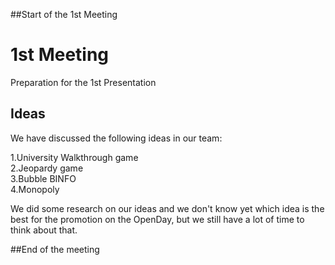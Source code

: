 ##Start of the 1st Meeting

# 1st Meeting

Preparation for the 1st Presentation

## Ideas

We have discussed the following ideas in our team:

1.University Walkthrough game <br>
2.Jeopardy game <br>
3.Bubble BINFO <br>
4.Monopoly <br>

We did some research on our ideas and we don't know yet which idea is the best for the promotion on the OpenDay, but we still have a lot of time to think about that.

##End of the meeting
